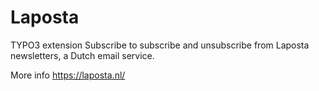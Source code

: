 # Laposta
TYPO3 extension 
Subscribe to subscribe and unsubscribe from Laposta newsletters, a Dutch  email service.

More info https://laposta.nl/
